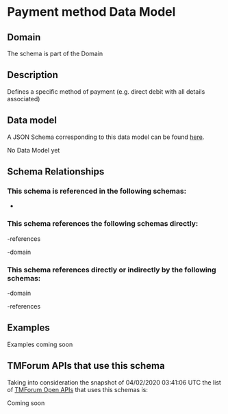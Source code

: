 # Payment method Data Model

## Domain

The  schema is part of the  Domain

## Description

Defines a specific method of payment (e.g. direct debit with all details associated)

## Data model

A JSON Schema corresponding to this data model can be found
[here](https://github.com/tmforum-rand/schemas/blob/candidates/Customer/PaymentMethod.schema.json).

No Data Model yet

## Schema Relationships

### This schema is referenced in the following schemas:

-

### This schema references the following schemas directly:

-references

-domain

### This schema references directly or indirectly by the following schemas:

-domain

-references



## Examples

Examples coming soon

## TMForum APIs that use this schema

Taking into consideration the snapshot of 04/02/2020 03:41:06 UTC the list of [TMForum Open APIs](https://www.tmforum.org/open-apis/) that uses this schemas is:

Coming soon
